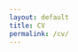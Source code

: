 ```yaml
---
layout: default
title: CV
permalink: /cv/
---
```

<script type="text/javascript">
     window.location = "https://www.jabranham.com/cv/cv.pdf"
</script>

